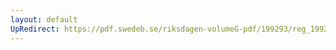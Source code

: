 ```yaml
---
layout: default
UpRedirect: https://pdf.swedeb.se/riksdagen-volumeG-pdf/199293/reg_199293/reg_199293_0062.pdf
---
```

